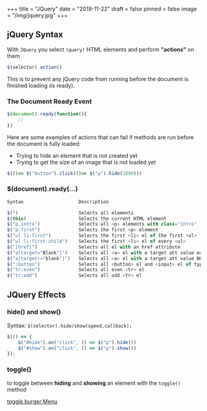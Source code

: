 +++
title = "JQuery"
date = "2019-11-22"
draft = false
pinned = false
image = "/img/jquery.jpg"
+++
## jQuery Syntax
With `JQuery` you select `(query)` HTML elements and perform **"actions"** on them

```js
$(selector).action()
```
This is to prevent any jQuery code from running before the document is finished loading (is ready).
### The Document Ready Event

```js
$(document).ready(function(){
    //
})
```
Here are some examples of actions that can fail if methods are run before the document is fully loaded:

* Trying to hide an element that is not created yet
* Trying to get the size of an image that is not loaded yet
```js
$(()=> $("button").click(()=> $("p").hide(1000)))
```
### $(document).ready(...) 

```js
Syntax                    Description

$(*)                      Selects all elements		
$(this)                   Selects the current HTML element	
$("p.intro")              Selects all <p> elements with class="intro"	
$("p:first")              Selects the first <p> element	
$("ul li:first")          Selects the first <li> el of the first <ul>
$("ul li:first-child")    Selects the first <li> el of every <ul>	
$("[href]")               Selects all el with an href attribute
$("a[target="Blank"]")    Selects all <a> el with a target att value equal to "_blank"
$("a[target!="blank"]")   Selects all <a> el with a target att value NOT equal to "_blank"
$(":button")              Selects all <button> el and <input> el of type="button"
$("tr:even")              Selects all even <tr> el
$("tr:odd")               Selects all odd <tr> el
```
## JQuery Effects

### hide() and show()
Syntax:
`$(selector).hide/show(speed,callback);`

```js
$(() => {
    $("#hide").on("click", () => $("p").hide())
    $("#show").on("click", () => $("p").show())
});
```
### toggle()
to toggle between **hiding** and **showing** an element with the `toggle()` method

[toggle burger Menu](https://github.com/chiarabdy/lernblog/blob/master/content/challenges/js/toggle.html)

